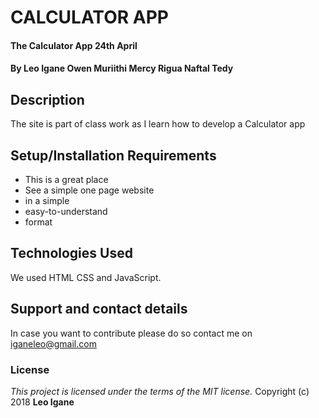 # CALCULATOR APP
#### The Calculator App 24th April
#### By **Leo Igane Owen Muriithi Mercy Rigua Naftal Tedy**
## Description
The site is part of class work as I learn how to develop a Calculator app
## Setup/Installation Requirements
* This is a great place
* See a simple one page website
* in a simple
* easy-to-understand
* format


## Technologies Used
We used HTML CSS and JavaScript.
## Support and contact details
In case you want to contribute please do so contact me on iganeleo@gmail.com
### License
*This project is licensed under the terms of the MIT license.*
Copyright (c) 2018 **Leo Igane**
